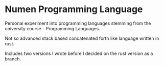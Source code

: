 # Numen Programming Language
Personal experiment into programming languages stemming from the university course - Programming Languages.

Not so advanced stack based concatenated forth like language written in rust.

Includes two versions I wrote before I decided on the rust version as a branch.
